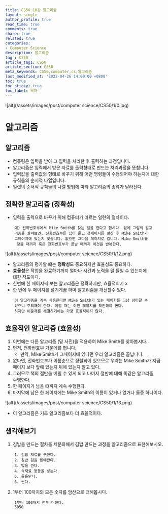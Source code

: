 ```yaml
---
title: CS50 10강 알고리즘
layout: single
author_profile: true
read_time: true
comments: true
share: true
related: true
categories:
- Computer Science
description: 알고리즘
tag : CS50
article_tag1: CS50
article_section: CS50
meta_keywords: CS50,computer,cs,알고리즘
last_modified_at: '2022-04-26 14:00:00 +0800'
toc: true
toc_sticky: true
toc_label: 목차
---
```


![alt](/assets/images/post/computer science/CS50/1/0.jpg)

알고리즘
=========

## 알고리즘

* 컴퓨팅은 입력을 받아 그 입력을 처리한 후 출력하는 과정입니다.
* 알고리즘은 입력에서 받은 자료를 출력형태로 만드는 처리과정을 뜻합니다.
* 입력값을 출력값의 형태로 바꾸기 위해 어떤 명령들이 수행되어야 하는지에 대한  
  규칙들의 순서적 나열입니다.
* 일련의 순서적 규칙들의 나열 방법에 따라 알고리즘의 종류가 달라진다.

## 정확한 알고리즘 (정확성)

* 입력을 출력으로 바꾸기 위해 컴퓨터가 따르는 일련의 절차이다.

```
    예) 전화번호부에서 Mike Smith를 찾는 일을 한다고 합시다. 밑에 그림의 알고
    리즘을 살펴보면, 전화번호부를 집어 들고 첫페이지를 펼친 후 Mike Smith가  
    그페이지에 있는지 찾습니다. 없으면 그다음 페이지로 갑니다. Mike Smith를
     찾을 때까지 혹은 전화번호부가 끝날 때까지 이것을 반복한다.
```

![alt](/assets/images/post/computer science/CS50/1/12.png)

* 알고리즘의 평가할 떄는 **정확성**도 중요하지만 효율성도 중요하다.
* **효율성**은 작업을 완료하기까지 얼마나 시간과 노력을 덜 들일 수 있는지에  
  대한 척도이다. 
* 한번에 한 페이지씩 보는 알고리즘은 정확하지만, 효율적이지 x
* 한 번에 두 페이지를 넘기게끔 하며 알고리즘을 개선할수 있다.

```
    이 알고리즘을 계속 사용한다면 Mike Smith가 있는 페이지를 그냥 넘어갈 수
    있으니 주의해야 한다. 이럴 때는 이전 페이지를 확인해야 한다.
    하지만 이문제를 해결하기에는 가장 효율적이지 않다.
```

## 효율적인 알고리즘 (효율성)

1. 이번에는 다른 알고리즘 (밑 사진)을 적용하여 Mike Smith를 찾아봅시다.
2. 먼저, 전화번호부 가운데를 폅니다.
    * 만약, Mike Smith가 그페이지에 있다면 우리 알고리즘은 끝납니다.
3. 없다면, 전화번호부가 이름순으로 정렬되어 있으므로 우리는 Mike Smith가 지금  
  페이지 보다 앞에 있는지 뒤에 있는지 알고 있다.
4. 그러므로 책의 절반을 버릴 수 있게 되고 나머지 절반에 대해 똑같은 알고리즘  
  수행한다.
5. 한 페이지가 남을 떄까지 계속 수행한다. 
6. 마지막에 남은 한 페이지에는 Mike Smith의 이름이 있거나 없거나 둘중 하나이다.

![alt](/assets/images/post/computer science/CS50/1/13.png)

* 이 알고리즘은 기초 알고리즘보다 더 효율적이다.

## 생각해보기

1. 김밥을 만드는 절차를 세분화해서 김밥 만드는 과정을 알고리즘으로 표현해보시오.

```
    1. 김밥 재료를 구한다.
    2. 김밥 김을 밑에깐다.
    3. 밥을 깐다.
    4. 속재료 등등을 넣는다.
    5. 돌돌만다.
    6. 썬다.
```

2. 1부터 100까지의 모든 숫자를 암산으로 더해봅시다.

```
    1부터 100까지 전부 더했다.
    5050
```
